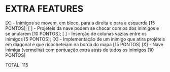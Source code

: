 # EXTRA FEATURES

[X] - Inimigos se movem, em bloco, para a direita e para a esquerda [15 PONTOS];
[ ] - Projéteis da nave podem se chocar com os dos inimigos e se anularem [10 PONTOS];
[ ] - Inserção de colunas vazias entre os inimigos [5 PONTOS];
[X] - Implementação de um inimigo que atira projéteis em diagonal e que ricocheteiam na
borda do mapa [15 PONTOS]
[X] - Nave inimiga (vermelha) com pontuação extra atrás de todos os inimigos [10 PONTOS]

TOTAL: 115
